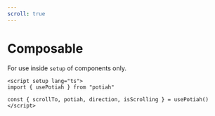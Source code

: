 ```yaml
---
scroll: true
---
```


# Composable

For use inside `setup` of components only.

 ```vue
<script setup lang="ts">
import { usePotiah } from "potiah"

const { scrollTo, potiah, direction, isScrolling } = usePotiah()
</script>
 ```

